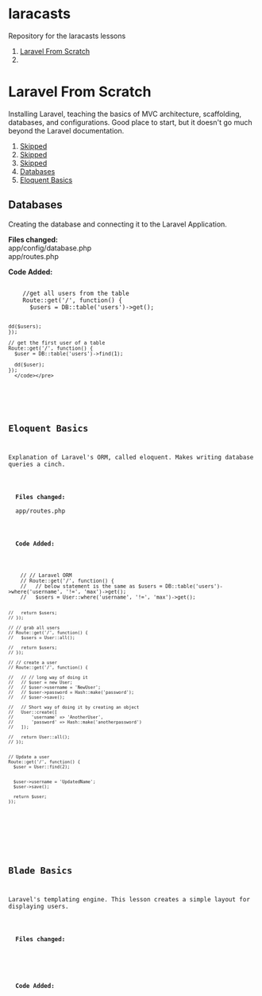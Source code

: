laracasts
=========

Repository for the laracasts lessons
<ol>
  <li><a href="#from_scratch">Laravel From Scratch</a><li>
</ol>



<h1 id="from_scratch">Laravel From Scratch</h1>
<p>Installing Laravel, teaching the basics of MVC architecture, scaffolding, databases, and configurations. Good place to start, but it doesn't go much beyond the Laravel documentation.</p>
<ol>
  <li><a href="#1_1">Skipped</a></li>
  <li><a href="#1_2">Skipped</a></li>
  <li><a href="#1_3">Skipped</a></li>
  <li><a href="#Databases">Databases</a></li>
  <li><a href="#eloquent-basics">Eloquent Basics</a></li>
</ol>

<h2 id="1_4">Databases</h2>
<p>Creating the database and connecting it to the Laravel Application.</p>
<p>
  <b>Files changed:</b><br>
  app/config/database.php<br>
  app/routes.php
</p>
<p>
  <b>Code Added:</b><br>
  <pre><code>
    //get all users from the table
    Route::get('/', function() {
      $users = DB::table('users')->get();
      
    dd($users);
    });
    
    // get the first user of a table
    Route::get('/', function() {
      $user = DB::table('users')->find(1);
      
      dd($user); 
    });
      </code></pre>
</p>


<h2 id="1_5">Eloquent Basics</h2>
<p>Explanation of Laravel's ORM, called eloquent. Makes writing database queries a cinch.</p>
<p>
  <b>Files changed:</b><br>
  app/routes.php
</p>
<p>
  <b>Code Added:</b><br>
  <pre><code>
    // // Laravel ORM
    // Route::get('/', function() {
    //   // below statement is the same as $users = DB::table('users')->where('username', '!=', 'max')->get();
    //   $users = User::where('username', '!=', 'max')->get();
      
    //   return $users;
    // });
    
    // // grab all users
    // Route::get('/', function() {
    //   $users = User::all();
      
    //   return $users;
    // });
    
    // // create a user
    // Route::get('/', function() {
      
    //   // // long way of doing it 
    //   // $user = new User;
    //   // $user->username = 'NewUser';
    //   // $user->password = Hash::make('password');
    //   // $user->save();
      
    //   // Short way of doing it by creating an object
    //   User::create([
    //       'username' => 'AnotherUser',
    //       'password' => Hash::make('anotherpassword')
    //   ]);
      
    //   return User::all();
    // });
    
    
    // Update a user
    Route::get('/', function() {
      $user = User::find(2);
      
      
      $user->username = 'UpdatedName';
      $user->save();
      
      return $user;
    });
  </code></pre>
</p>





<h2 id="1_6">Blade Basics</h2>
<p>Laravel's templating engine. This lesson creates a simple layout for displaying users.</p>
<p>
  <b>Files changed:</b><br>
  
</p>
<p>
  <b>Code Added:</b><br>
  <code>
    
  </code>
</p>
